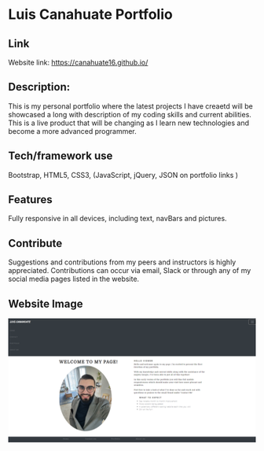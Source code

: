 # Luis Canahuate Portfolio

## Link
 Website link: https://canahuate16.github.io/



## Description: 
This is my personal portfolio where the latest projects I have creaetd will be showcased a long with description of my coding skills and current abilities. This is a live product that will be changing as I learn new technologies and become a more advanced programmer.

## Tech/framework use
Bootstrap, HTML5, CSS3, (JavaScript, jQuery, JSON on portfolio links )

## Features
Fully responsive in all devices, including text, navBars and pictures.


## Contribute

Suggestions and contributions from my peers and instructors is highly appreciated. Contributions can occur via email, Slack or through any of my social media pages listed in the website.

## Website Image

![](image/websiteimage.PNG)
